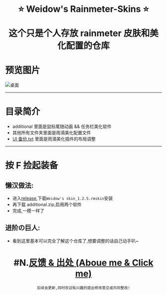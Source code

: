 <!--
 * @Author: Weidows
 * @Date: 2020-08-25 19:14:35
 * @LastEditors: Weidows
 * @LastEditTime: 2020-11-21 00:05:17
 * @FilePath: \Repo\Rainmeter-skin\README.md
-->
<h1 align="center">

⭐️ Weidow's Rainmeter-Skins ⭐️

这个只是个人存放 rainmeter 皮肤和美化配置的仓库

</h1>

# 预览图片

![桌面](https://i.loli.net/2020/11/21/IZHJmLhjwWMA7CG.jpg)

---

# 目录简介

- additional 里面是鼠标尾随动画 && 任务栏美化软件
- 其他所有文件夹里面是雨滴美化配置文件
- [UI 备份.txt](./UI备份.txt) 里面是雨滴美化插件的布局调整

---

# 按 F 捡起装备

## 懒汉做法:

- 进入[release](https://github.com/Weidows/Rainmeter-skin/releases/tag/1.2.5),下载`Weidow's skin_1.2.5.rmskin`安装
- 再下载 additional.zip,启用两个软件
- 完成,一模一样了

## 进阶の巨人:

- 看到这里基本可以完全了解这个仓库了,想要调整的话自己动手叭~

<center>

# #N.[反馈 & 出处 (Aboue me & Click me)](https://weidows.gitee.io/tags/about)

    后续会更新,同时欢迎有兴趣的提出修改意见或共同整改!

</center>
